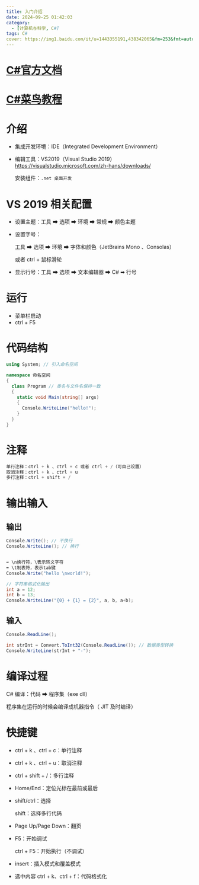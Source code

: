 ```yaml
---
title: 入门介绍
date: 2024-09-25 01:42:03
category:
  - [计算机与科学, C#]
tags: C#
cover: https://img1.baidu.com/it/u=1443355191,438342065&fm=253&fmt=auto&app=138&f=JPEG?w=800&h=500
---
```


# [C#官方文档](https://learn.microsoft.com/zh-cn/dotnet/csharp/tour-of-csharp/)

# [C#菜鸟教程](https://www.runoob.com/csharp/csharp-tutorial.html)

# 介绍

- 集成开发环境：IDE（Integrated Development Environment）

- 编辑工具：VS2019（Visual Studio 2019）<https://visualstudio.microsoft.com/zh-hans/downloads/>

  安装组件：`.net 桌面开发`

# VS 2019 相关配置

- 设置主题：工具 ➡ 选项 ➡ 环境 ➡ 常规 ➡ 颜色主题

- 设置字号：

  工具 ➡ 选项 ➡ 环境 ➡ 字体和颜色（JetBrains Mono 、Consolas）

  或者 ctrl + 鼠标滑轮

- 显示行号：工具 ➡ 选项 ➡ 文本编辑器 ➡ C# ➡ 行号

# 运行

- 菜单栏启动
- ctrl + F5

# 代码结构

```c#
using System; // 引入命名空间

namespace 命名空间
{
  class Program // 类名与文件名保持一致
  {
    static void Main(string[] args)
    {
      Console.WriteLine("hello!");
    }
  }
}
```

# 注释

```c#
单行注释：ctrl + k 、ctrl + c 或者 ctrl + /（可自己设置）
取消注释：ctrl + k 、ctrl + u
多行注释：ctrl + shift + /
```

# 输出输入

## 输出

```c#
Console.Write(); // 不换行
Console.WriteLine(); // 换行


➡ \n换行符，\表示转义字符
➡ \t制表符，表示tab键
Console.Write("hello \nworld!");

// 字符串格式化输出
int a = 12;
int b = 13;
Console.WriteLine("{0} + {1} = {2}", a, b, a+b);
```

## 输入

```c#
Console.ReadLine();

int strInt = Convert.ToInt32(Console.ReadLine()); // 数据类型转换
Console.WriteLine(strInt + "-");
```



# 编译过程

C# 编译：代码 ➡ 程序集（exe dll）

程序集在运⾏的时候会编译成机器指令（ JIT 及时编译）

# 快捷键

- ctrl + k 、ctrl + c：单行注释

- ctrl + k 、ctrl + u：取消注释

- ctrl + shift + /：多行注释

- Home/End：定位光标在最前或最后

- shift/ctrl：选择

  shift：选择多行代码

- Page Up/Page Down：翻页

- F5：开始调试

  ctrl + F5：开始执行（不调试）

- insert：插入模式和覆盖模式

- 选中内容 ctrl + k、ctrl + f：代码格式化

  

